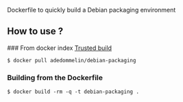 Dockerfile to quickly build a Debian packaging environment


## How to use ?

### From docker index
[Trusted build](https://index.docker.io/u/adedommelin/debian-packaging/)
```
$ docker pull adedommelin/debian-packaging

```

### Building from the Dockerfile
```
$ docker build -rm -q -t debian-packaging .
```

